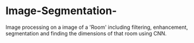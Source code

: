# Image-Segmentation-
Image processing on a image of a 'Room' including filtering, enhancement, segmentation and finding the dimensions of that room using CNN.
